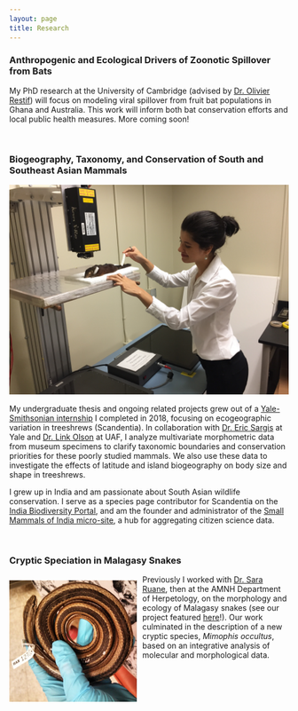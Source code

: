 ```yaml
---
layout: page
title: Research
---
```


### Anthropogenic and Ecological Drivers of Zoonotic Spillover from Bats

My PhD research at the University of Cambridge (advised by <a href="https://www.vet.cam.ac.uk/directory/or226%40cam.ac.uk" target="_blank">Dr. Olivier Restif</a>) will focus on modeling viral spillover from fruit bat populations in Ghana and Australia. This work will inform both bat conservation efforts and local public health measures. More coming soon!

<br />

### Biogeography, Taxonomy, and Conservation of South and Southeast Asian Mammals

<img src="/public/treeshrewxray.jpg" alt="xray">

My undergraduate thesis and ongoing related projects grew out of a <a href="https://news.yale.edu/2018/09/14/yale-smithsonian-internships-offer-exciting-research-opportunities" target="_blank">Yale-Smithsonian internship</a> I completed in 2018, focusing on ecogeographic variation in treeshrews (Scandentia). In collaboration with <a href="https://meml.yale.edu/" target="_blank">Dr. Eric Sargis</a> at Yale and <a href="http://linkolson.org/" target="_blank">Dr. Link Olson</a> at UAF, I analyze multivariate morphometric data from museum specimens to clarify taxonomic boundaries and conservation priorities for these poorly studied mammals. We also use these data to investigate the effects of latitude and island biogeography on body size and shape in treeshrews.

I grew up in India and am passionate about South Asian wildlife conservation. I serve as a species page contributor for Scandentia on the <a href="https://indiabiodiversity.org/" target="_blank">India Biodiversity Portal</a>, and am the founder and administrator of the <a href="https://indiabiodiversity.org/group/Small_Mammals_of_India" target="_blank">Small Mammals of India micro-site</a>, a hub for aggregating citizen science data.

<br />

### Cryptic Speciation in Malagasy Snakes

<img src="/public/mimophis.jpg" alt="mimophis" align="left" style="margin: 10px 10px 0px 0px; width:230px">

<p align=left>Previously I worked with <a href="https://sararuane.com/" target="_blank">Dr. Sara Ruane</a>, then at the AMNH Department of Herpetology, on the morphology and ecology of Malagasy snakes (see our project featured <a href="https://www.youtube.com/watch?v=Rk3JBFs1arQ" target="_blank">here</a>!). Our work culminated in the description of a new cryptic species, <i>Mimophis occultus</i>, based on an integrative analysis of molecular and morphological data.</p>
